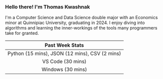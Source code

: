 
### Hello there! I'm Thomas Kwashnak

I'm a Computer Science and Data Science double major with an Economics
minor at Quinnipiac University, graduating in 2024.
I enjoy diving into algorithms and learning the inner-workings of the tools
many programmers take for granted.

| Past Week Stats |
| :---: |
| Python (15 mins), JSON (12 mins), CSV (2 mins) |
| VS Code (30 mins) |
| Windows (30 mins) |

